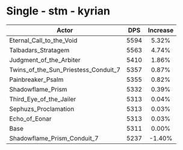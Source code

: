 # Single - stm - kyrian
| Actor | DPS | Increase |
|---|:---:|:---:|
|Eternal_Call_to_the_Void|5594|5.32%|
|Talbadars_Stratagem|5563|4.74%|
|Judgment_of_the_Arbiter|5410|1.86%|
|Twins_of_the_Sun_Priestess_Conduit_7|5357|0.87%|
|Painbreaker_Psalm|5355|0.82%|
|Shadowflame_Prism|5332|0.39%|
|Third_Eye_of_the_Jailer|5313|0.04%|
|Sephuzs_Proclamation|5313|0.03%|
|Echo_of_Eonar|5313|0.03%|
|Base|5311|0.00%|
|Shadowflame_Prism_Conduit_7|5237|-1.40%|
